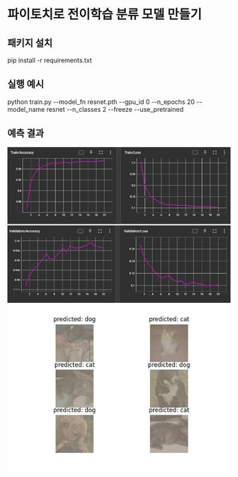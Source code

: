 # 파이토치로 전이학습 분류 모델 만들기

## 패키지 설치
pip install -r requirements.txt

## 실행 예시
python train.py --model_fn resnet.pth --gpu_id 0 --n_epochs 20 --model_name resnet --n_classes 2 --freeze --use_pretrained

## 예측 결과
![Train](./imgs/Train.jpg)
![Valid](./imgs/Valid.jpg)
![결과](./imgs/Figure_1.jpeg)
